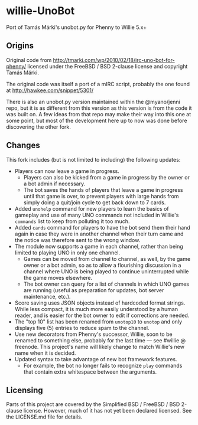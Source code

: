 # willie-UnoBot
Port of Tamás Márki's unobot.py for Phenny to Willie 5.x+

## Origins
Original code from http://tmarki.com/wp/2010/02/18/irc-uno-bot-for-phenny/ licensed under the FreeBSD / BSD 2-clause
license and copyright Tamás Márki.

The original code was itself a port of a mIRC script, probably the one found at http://hawkee.com/snippet/5301/

There is also an unobot.py version maintained within the @myano/jenni repo, but it is as different from this version
as this version is from the code it was built on. A few ideas from that repo may make their way into this one at some
point, but most of the development here up to now was done before discovering the other fork.

## Changes
This fork includes (but is not limited to including) the following updates:

* Players can now leave a game in progress.
  * Players can also be kicked from a game in progress by the owner or a bot admin if necessary.
  * The bot saves the hands of players that leave a game in progress until that game is over, to prevent players with
    large hands from simply doing a quit/join cycle to get back down to 7 cards.
* Added `unohelp` command for new players to learn the basics of gameplay and use of many UNO commands not included in
  Willie's `commands` list to keep from polluting it too much.
* Added `cards` command for players to have the bot send them their hand again in case they were in another channel
  when their turn came and the notice was therefore sent to the wrong window.
* The module now supports a game in each channel, rather than being limited to playing UNO in only one channel.
  * Games can be moved from channel to channel, as well, by the game owner or a bot admin, so as to allow a flourishing
    discussion in a channel where UNO is being played to continue uninterrupted while the game moves elsewhere.
  * The bot owner can query for a list of channels in which UNO games are running (useful as preparation for updates,
    bot server maintenance, etc.).
* Score saving uses JSON objects instead of hardcoded format strings. While less compact, it is much more easily
  understood by a human reader, and is easier for the bot owner to edit if corrections are needed.
* The "top 10" list has been renamed from `unotop10` to `unotop` and only displays five (5) entries to reduce spam to
  the channel.
* Use new decorators from Phenny's successor, Willie, soon to be renamed to something else, probably for the last time
  — see #willie @ freenode. This project's name will likely change to match Willie's new name when it is decided.
* Updated syntax to take advantage of new bot framework features.
  * For example, the bot no longer fails to recognize `play` commands that contain extra whitespace between the arguments.

## Licensing
Parts of this project are covered by the Simplified BSD / FreeBSD / BSD 2-clause license. However, much of it has not
yet been declared licensed. See the LICENSE.md file for details.
